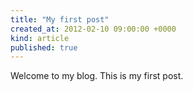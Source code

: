 ```yaml
---
title: "My first post"
created_at: 2012-02-10 09:00:00 +0000
kind: article
published: true
---
```


Welcome to my blog. This is my first post.